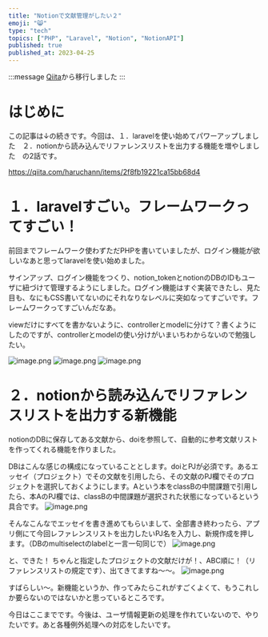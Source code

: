 ```yaml
---
title: "Notionで文献管理がしたい２"
emoji: "😸"
type: "tech"
topics: ["PHP", "Laravel", "Notion", "NotionAPI"] 
published: true
published_at: 2023-04-25
---
```


:::message
[Qiita](https://qiita.com/haru0u0)から移行しました
:::

# はじめに
この記事は↓の続きです。今回は、１．laravelを使い始めてパワーアップしました　２．notionから読み込んでリファレンスリストを出力する機能を増やしました　の2話です。

https://qiita.com/haruchann/items/2f8fb19221ca15bb68d4


# １．laravelすごい。フレームワークってすごい！
前回までフレームワーク使わずただPHPを書いていましたが、ログイン機能が欲しいなあと思ってlaravelを使い始めました。

サインアップ、ログイン機能をつくり、notion_tokenとnotionのDBのIDもユーザに紐づけて管理するようにしました。ログイン機能はすぐ実装できたし、見た目も、なにもCSS書いてないのにそれなりなレベルに突如なってすごいです。フレームワークってすごいんだなあ。

viewだけにすべてを書かないように、controllerとmodelに分けて？書くようにしたのですが、controllerとmodelの使い分けがいまいちわからないので勉強したい。

![image.png](https://qiita-image-store.s3.ap-northeast-1.amazonaws.com/0/2779337/776c21aa-70c8-95d5-0dae-316cf3a7d2a6.png)
![image.png](https://qiita-image-store.s3.ap-northeast-1.amazonaws.com/0/2779337/c50c2f4c-bee1-f339-764b-f39a2672a77c.png)
![image.png](https://qiita-image-store.s3.ap-northeast-1.amazonaws.com/0/2779337/56e70f08-c9a2-a51f-66e4-ac71033397fb.png)


# ２．notionから読み込んでリファレンスリストを出力する新機能
notionのDBに保存してある文献から、doiを参照して、自動的に参考文献リストを作ってくれる機能を作りました。

DBはこんな感じの構成になっていることとします。doiとPJが必須です。あるエッセイ（プロジェクト）でその文献を引用したら、その文献のPJ欄でそのプロジェクトを選択しておくようにします。Aという本をclassBの中間課題で引用したら、本AのPJ欄では、classBの中間課題が選択された状態になっているという具合です。
![image.png](https://qiita-image-store.s3.ap-northeast-1.amazonaws.com/0/2779337/7a39c9c4-df09-72f9-bd2e-8d27da9fc0f8.png)

そんなこんなでエッセイを書き進めてもらいまして、全部書き終わったら、アプリ側にて今回レファレンスリストを出力したいPJ名を入力し、新規作成を押します。（DBのmultiselectのlabelと一言一句同じで）
![image.png](https://qiita-image-store.s3.ap-northeast-1.amazonaws.com/0/2779337/dbbc599c-46ea-2ac4-a0dc-342c5830677b.png)

と、できた！
ちゃんと指定したプロジェクトの文献だけが！、ABC順に！（リファレンスリストの規定です）、出てきてますね～～。
![image.png](https://qiita-image-store.s3.ap-northeast-1.amazonaws.com/0/2779337/a14f95fc-2a8f-91da-a903-b708e08ab109.png)


すばらしい～。新機能というか、作ってみたらこれがすごくよくて、もうこれしか要らないのではないかと思っているところです。


今日はここまでです。今後は、ユーザ情報更新の処理を作れていないので、やりたいです。あと各種例外処理への対応をしたいです。




